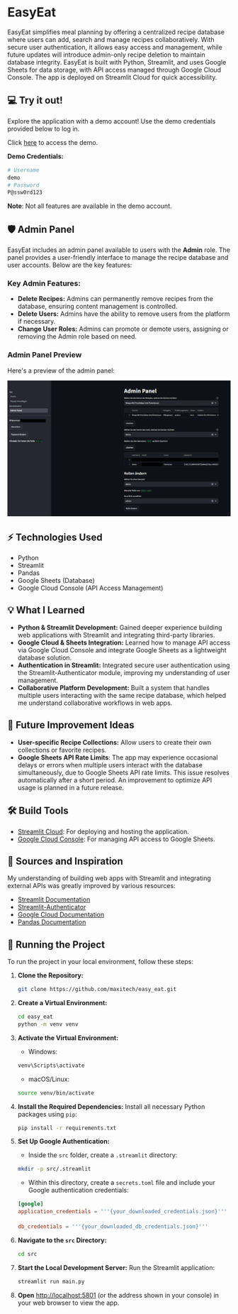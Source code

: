 # EasyEat

EasyEat simplifies meal planning by offering a centralized recipe database where users can add, search and manage recipes collaboratively. With secure user authentication, it allows easy access and management, while future updates will introduce admin-only recipe deletion to maintain database integrity. EasyEat is built with Python, Streamlit, and uses Google Sheets for data storage, with API access managed through Google Cloud Console. The app is deployed on Streamlit Cloud for quick accessibility.

## :computer: Try it out!

Explore the application with a demo account! Use the demo credentials provided below to log in.

Click [here](https://easyeat.streamlit.app/) to access the demo.

**Demo Credentials:**

```bash
# Username
demo
# Password
P@ssw0rd123
```

**Note**: Not all features are available in the demo account.

## 🛡️ Admin Panel

EasyEat includes an admin panel available to users with the **Admin** role. The panel provides a user-friendly interface to manage the recipe database and user accounts. Below are the key features:

### Key Admin Features:

- **Delete Recipes:** Admins can permanently remove recipes from the database, ensuring content management is controlled.
- **Delete Users:** Admins have the ability to remove users from the platform if necessary.
- **Change User Roles:** Admins can promote or demote users, assigning or removing the Admin role based on need.

### Admin Panel Preview

Here's a preview of the admin panel:

![Admin Panel Screenshot](src/assets/easy_eat.png)

## ⚡️ Technologies Used

- Python
- Streamlit
- Pandas
- Google Sheets (Database)
- Google Cloud Console (API Access Management)

## 💡 What I Learned

- **Python & Streamlit Development:** Gained deeper experience building web applications with Streamlit and integrating third-party libraries.
- **Google Cloud & Sheets Integration:** Learned how to manage API access via Google Cloud Console and integrate Google Sheets as a lightweight database solution.
- **Authentication in Streamlit:** Integrated secure user authentication using the Streamlit-Authenticator module, improving my understanding of user management.
- **Collaborative Platform Development:** Built a system that handles multiple users interacting with the same recipe database, which helped me understand collaborative workflows in web apps.

## 🔮 Future Improvement Ideas

- **User-specific Recipe Collections:** Allow users to create their own collections or favorite recipes.
- **Google Sheets API Rate Limits**: The app may experience occasional delays or errors when multiple users interact with the database simultaneously, due to Google Sheets API rate limits. This issue resolves automatically after a short period. An improvement to optimize API usage is planned in a future release.

## 🛠️ Build Tools

- [Streamlit Cloud](https://streamlit.io/cloud): For deploying and hosting the application.
- [Google Cloud Console](https://console.cloud.google.com/): For managing API access to Google Sheets.

## 💭 Sources and Inspiration

My understanding of building web apps with Streamlit and integrating external APIs was greatly improved by various resources:

- [Streamlit Documentation](https://docs.streamlit.io/)
- [Streamlit-Authenticator](https://github.com/mkhorasani/Streamlit-Authenticator)
- [Google Cloud Documentation](https://cloud.google.com/docs?hl=en)
- [Pandas Documentation](https://pandas.pydata.org/docs/index.html)

## :vertical_traffic_light: Running the Project

To run the project in your local environment, follow these steps:

1. **Clone the Repository:**
   ```bash
   git clone https://github.com/maxitech/easy_eat.git
   ```
2. **Create a Virtual Environment:**
   ```bash
   cd easy_eat
   python -m venv venv
   ```
3. **Activate the Virtual Environment:**
   - Windows:
   ```bash
   venv\Scripts\activate
   ```
   - macOS/Linux:
   ```bash
   source venv/bin/activate
   ```
4. **Install the Required Dependencies:** Install all necessary Python packages using `pip`:
   ```bash
   pip install -r requirements.txt
   ```
5. **Set Up Google Authentication:**

   - Inside the `src` folder, create a `.streamlit` directory:

   ```bash
   mkdir -p src/.streamlit
   ```

   - Within this directory, create a `secrets.toml` file and include your Google authentication credentials:

   ```toml
   [google]
   application_credentials = '''{your_downloaded_credentials.json}'''

   db_credentials = '''{your_downloaded_db_credentials.json}'''
   ```
6. **Navigate to the `src` Directory:**
   ```bash
   cd src
   ```
7. **Start the Local Development Server:** Run the Streamlit application:
   ```bash
   streamlit run main.py
   ```
8. **Open** [http://localhost:5801](http://localhost:5801) (or the address shown in your console) in your web browser to view the app.
